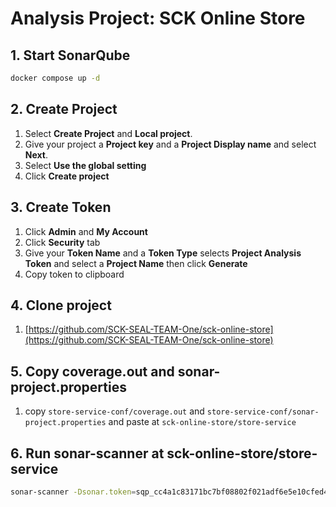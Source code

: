 # Analysis Project: SCK Online Store

## 1. Start SonarQube

```sh
docker compose up -d
```

## 2. Create Project

1.  Select **Create Project** and **Local project**.
2.  Give your project a **Project key** and a **Project Display name** and select **Next**.
3.  Select **Use the global setting**
4.  Click **Create project**

## 3. Create Token

1.  Click **Admin** and **My Account**
2.  Click **Security** tab
3.  Give your **Token Name** and a **Token Type** selects **Project Analysis Token** and select a **Project Name** then click **Generate**
4.  Copy token to clipboard

## 4. Clone project 

1. [https://github.com/SCK-SEAL-TEAM-One/sck-online-store](https://github.com/SCK-SEAL-TEAM-One/sck-online-store)

## 5. Copy coverage.out and sonar-project.properties

1. copy `store-service-conf/coverage.out` and `store-service-conf/sonar-project.properties` and paste at `sck-online-store/store-service`

## 6. Run sonar-scanner at sck-online-store/store-service

```sh
sonar-scanner -Dsonar.token=sqp_cc4a1c83171bc7bf08802f021adf6e5e10cfed4b
```
